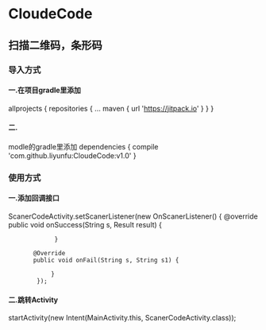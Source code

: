 # CloudeCode

## 扫描二维码，条形码


### 导入方式

#### 一.在项目gradle里添加

allprojects {
repositories {
...
maven { url 'https://jitpack.io' }
  }
  }

#### 二.

modle的gradle里添加
dependencies {
compile 'com.github.liyunfu:CloudeCode:v1.0'
  }

### 使用方式

#### 一.添加回调接口

ScanerCodeActivity.setScanerListener(new OnScanerListener() {
          @override
          public void onSuccess(String s, Result result) {

                 }

           @Override
           public void onFail(String s, String s1) {

                }
            });

#### 二.跳转Activity

  startActivity(new Intent(MainActivity.this, ScanerCodeActivity.class));
